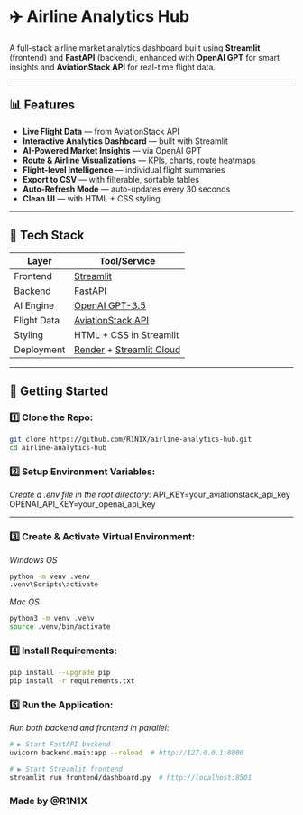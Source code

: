 # ✈️ Airline Analytics Hub

A full-stack airline market analytics dashboard built using **Streamlit** (frontend) and **FastAPI** (backend), enhanced with **OpenAI GPT** for smart insights and **AviationStack API** for real-time flight data.



---

## 📊 Features

- **Live Flight Data** — from AviationStack API
- **Interactive Analytics Dashboard** — built with Streamlit
- **AI-Powered Market Insights** — via OpenAI GPT
- **Route & Airline Visualizations** — KPIs, charts, route heatmaps
- **Flight-level Intelligence** — individual flight summaries
- **Export to CSV** — with filterable, sortable tables
- **Auto-Refresh Mode** — auto-updates every 30 seconds
- **Clean UI** — with HTML + CSS styling


---

## 🧱 Tech Stack

| Layer       | Tool/Service         |
|-------------|----------------------|
| Frontend    | [Streamlit](https://streamlit.io) |
| Backend     | [FastAPI](https://fastapi.tiangolo.com) |
| AI Engine   | [OpenAI GPT-3.5](https://platform.openai.com/) |
| Flight Data | [AviationStack API](https://aviationstack.com/) |
| Styling     | HTML + CSS in Streamlit |
| Deployment  | [Render](https://render.com) + [Streamlit Cloud](https://streamlit.io/cloud) |

---

## 🚀 Getting Started

### 1️⃣ Clone the Repo:

```bash
git clone https://github.com/R1N1X/airline-analytics-hub.git
cd airline-analytics-hub
```
### 2️⃣ Setup Environment Variables:
*Create a .env file in the root directory*:
API_KEY=your_aviationstack_api_key
OPENAI_API_KEY=your_openai_api_key

-----

### 3️⃣ Create & Activate Virtual Environment:
*Windows OS*

```bash
python -m venv .venv
.venv\Scripts\activate
```
*Mac OS*
```bash
python3 -m venv .venv
source .venv/bin/activate
```

###  4️⃣ Install Requirements:

```bash
pip install --upgrade pip
pip install -r requirements.txt
```

### 5️⃣ Run the Application:
*Run both backend and frontend in parallel*:

```bash
# ▶️ Start FastAPI backend
uvicorn backend.main:app --reload  # http://127.0.0.1:8000

# ▶️ Start Streamlit frontend
streamlit run frontend/dashboard.py  # http://localhost:8501

```

### Made by @R1N1X
